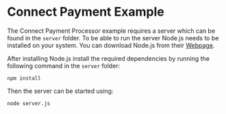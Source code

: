 # Connect Payment Example

The Connect Payment Processor example requires a server which can be found in the `server` folder. To be able
to run the server Node.js needs to be installed on your system. You can download Node.js from their
[Webpage](https://nodejs.org).

After installing Node.js install the required dependencies by running the following command in the
`server` folder:

    npm install

Then the server can be started using:

    node server.js